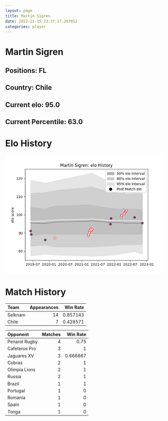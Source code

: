 ```yaml
---  
layout: page  
title: Martin Sigren  
date: 2022-11-15 23:37:17.207052  
categories: player  
---
```

# Martin Sigren

## Positions: FL

## Country: Chile

## Current elo: 95.0

## Current Percentile: 63.0

# Elo History


![elo history](history_MartinSigren.png)
# Match History


| Team    |   Appearances |   Win Rate |
|:--------|--------------:|-----------:|
| Selknam |            14 |   0.857143 |
| Chile   |             7 |   0.428571 |

| Opponent      |   Matches |   Win Rate |
|:--------------|----------:|-----------:|
| Penarol Rugby |         4 |   0.75     |
| Cafeteros Pro |         3 |   1        |
| Jaguares XV   |         3 |   0.666667 |
| Cobras        |         2 |   1        |
| Olimpia Lions |         2 |   1        |
| Russia        |         2 |   1        |
| Brazil        |         1 |   1        |
| Portugal      |         1 |   0        |
| Romania       |         1 |   0        |
| Spain         |         1 |   0        |
| Tonga         |         1 |   0        |